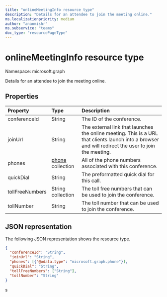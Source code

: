 ```yaml
---
title: "onlineMeetingInfo resource type"
description: "Details for an attendee to join the meeting online."
ms.localizationpriority: medium
author: "ananmishr"
ms.subservice: "teams"
doc_type: "resourcePageType"
---
```


# onlineMeetingInfo resource type

Namespace: microsoft.graph

Details for an attendee to join the meeting online.

## Properties

| Property     | Type        | Description |
|:-------------|:------------|:------------|
|conferenceId|String| The ID of the conference.|
|joinUrl|String| The external link that launches the online meeting. This is a URL that clients launch into a browser and will redirect the user to join the meeting.|
|phones|[phone](phone.md) collection| All of the phone numbers associated with this conference.|
|quickDial|String| The preformatted quick dial for this call.|
|tollFreeNumbers|String collection| The toll free numbers that can be used to join the conference.|
|tollNumber|String| The toll number that can be used to join the conference.|

## JSON representation

The following JSON representation shows the resource type.

<!-- {
  "blockType": "resource",
  "@odata.type": "microsoft.graph.onlineMeetingInfo"
}-->

```json
{
  "conferenceId": "String",
  "joinUrl": "String",
  "phones": [{"@odata.type": "microsoft.graph.phone"}],
  "quickDial": "String",
  "tollFreeNumbers": ["String"],
  "tollNumber": "String"
}
```

<!-- uuid: 16cd6b66-4b1a-43a1-adaf-3a886856ed98
2019-02-04 14:57:30 UTC -->
<!-- {
  "type": "#page.annotation",
  "description": "onlineMeetingInfo resource",
  "keywords": "",
  "section": "documentation",
  "tocPath": ""
}-->s


